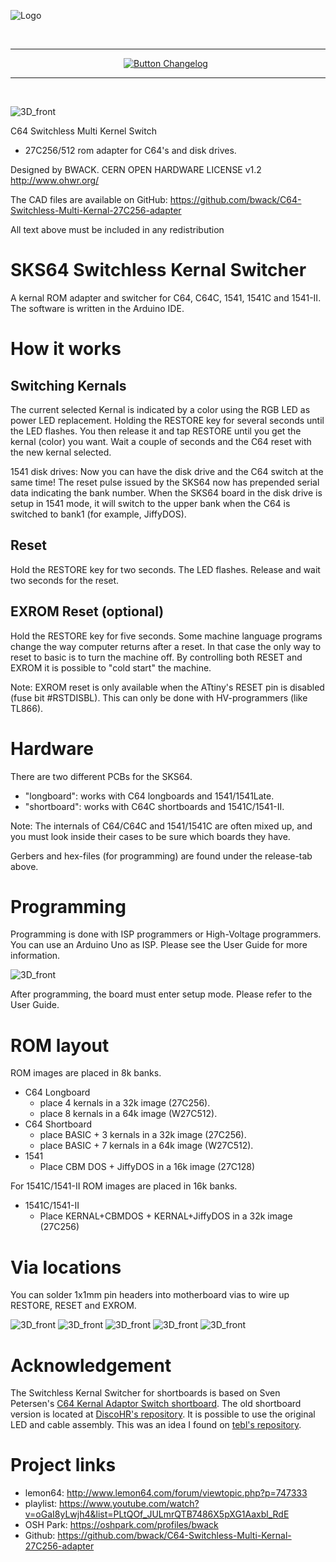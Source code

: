 
![Logo]

<br>

<div align = center>

---

[![Button Changelog]][Changelog] 

---

</div>

<br>

![3D_front](User&#32;Guide/media/Board_overview.png)

C64 Switchless Multi Kernel Switch
- 27C256/512 rom adapter for C64's and disk drives.

Designed by BWACK.
CERN OPEN HARDWARE LICENSE v1.2
http://www.ohwr.org/

The CAD files are available on GitHub:
https://github.com/bwack/C64-Switchless-Multi-Kernal-27C256-adapter

All text above must be included in any redistribution

# SKS64 Switchless Kernal Switcher

A kernal ROM adapter and switcher for C64, C64C, 1541, 1541C and 1541-II. The software is written in the Arduino IDE.

# How it works

## Switching Kernals

The current selected Kernal is indicated by a color using the RGB LED as power LED replacement. Holding the RESTORE key for several seconds until the LED flashes. You then release it and tap RESTORE until you get the kernal (color) you want. Wait a couple of seconds and the C64 reset with the new kernal selected.

1541 disk drives:
Now you can have the disk drive and the C64 switch at the same time! The reset pulse issued by the SKS64 now has prepended serial data indicating the bank number. When the SKS64 board in the disk drive is setup in 1541 mode, it will switch to the upper bank when the C64 is switched to bank1 (for example, JiffyDOS).

## Reset

Hold the RESTORE key for two seconds. The LED flashes. Release and wait two seconds for the reset.

## EXROM Reset (optional)

Hold the RESTORE key for five seconds. Some machine language programs change the way computer returns after a reset. In that case the only way to reset to basic is to turn the machine off. By controlling both RESET and EXROM it is possible to "cold start" the machine.

Note: EXROM reset is only available when the ATtiny's RESET pin is disabled (fuse bit #RSTDISBL). This can only be done with HV-programmers (like TL866).

# Hardware

There are two different PCBs for the SKS64.
- "longboard": works with C64 longboards and 1541/1541Late.
- "shortboard": works with C64C shortboards and 1541C/1541-II.

Note: The internals of C64/C64C and 1541/1541C are often mixed up, and you must look inside their cases to be sure which boards they have.

Gerbers and hex-files (for programming) are found under the release-tab above.

# Programming

Programming is done with ISP programmers or High-Voltage programmers. You can use an Arduino Uno as ISP. Please see the User Guide for more information.

![3D_front](User&#32;Guide/media/programming_isp.png)

After programming, the board must enter setup mode. Please refer to the User Guide.

# ROM layout

ROM images are placed in 8k banks.
- C64 Longboard
  - place 4 kernals in a 32k image (27C256).
  - place 8 kernals in a 64k image (W27C512).
- C64 Shortboard
  - place BASIC + 3 kernals in a 32k image (27C256).
  - place BASIC + 7 kernals in a 64k image (W27C512).
- 1541
  - Place CBM DOS + JiffyDOS in a 16k image (27C128)

For 1541C/1541-II ROM images are placed in 16k banks.
- 1541C/1541-II
  - Place KERNAL+CBMDOS + KERNAL+JiffyDOS in a 32k image (27C256)


# Via locations
You can solder 1x1mm pin headers into motherboard vias to wire up RESTORE, RESET and EXROM.

![3D_front](User&#32;Guide/media/wiring_326298.png)
![3D_front](User&#32;Guide/media/wiring_250407.png)
![3D_front](User&#32;Guide/media/wiring_250425.png)
![3D_front](User&#32;Guide/media/wiring_250466.png)
![3D_front](User&#32;Guide/media/wiring_250469.png)

# Acknowledgement

The Switchless Kernal Switcher for shortboards is based on Sven Petersen's [C64 Kernal Adaptor Switch shortboard](https://github.com/svenpetersen1965/C64-Kernal-Adaptor-Switch-short-board-). The old shortboard version is located at [DiscoHR's repository](https://github.com/discoHR/C64C-C128-multikernal-adapter). It is possible to use the original LED and cable assembly. This was an idea I found on [tebl's repository](https://github.com/tebl/C64-Kernal-Switcher).

# Project links
- lemon64:  http://www.lemon64.com/forum/viewtopic.php?p=747333
- playlist: https://www.youtube.com/watch?v=oGaI8yLwjh4&list=PLtQOf_JULmrQTB7486X5pXG1Aaxbl_RdE
- OSH Park: https://oshpark.com/profiles/bwack
- Github:   https://github.com/bwack/C64-Switchless-Multi-Kernal-27C256-adapter


<!----------------------------------------------------------------------------->

[Changelog]: Documentation/Changelog.md
[Logo]: User%20Guide/media/SKS64-Logos-Ver2.png

[Button Changelog]: https://img.shields.io/badge/Changelog-00A8E1?style=for-the-badge&logoColor=white&logo=AzureArtifacts
